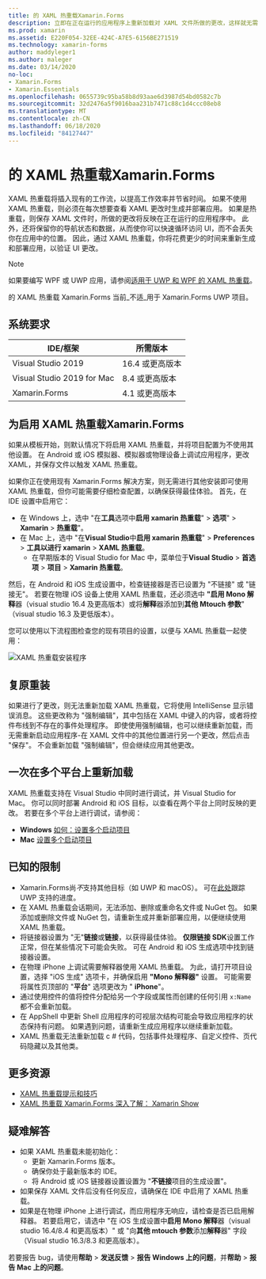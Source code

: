 ```yaml
---
title: 的 XAML 热重载Xamarin.Forms
description: 立即在正在运行的应用程序上重新加载对 XAML 文件所做的更改，这样就无需在 Xamarin.Forms 每次 XAML 更改后生成项目。
ms.prod: xamarin
ms.assetid: E220F054-32EE-424C-A7E5-6156BE271519
ms.technology: xamarin-forms
author: maddyleger1
ms.author: maleger
ms.date: 03/14/2020
no-loc:
- Xamarin.Forms
- Xamarin.Essentials
ms.openlocfilehash: 0655739c95ba58b8d93aae6d3987d54bd0582c7b
ms.sourcegitcommit: 32d2476a5f9016baa231b7471c88c1d4ccc08eb8
ms.translationtype: MT
ms.contentlocale: zh-CN
ms.lasthandoff: 06/18/2020
ms.locfileid: "84127447"
---
```

# <a name="xaml-hot-reload-for-xamarinforms"></a>的 XAML 热重载Xamarin.Forms

XAML 热重载将插入现有的工作流，以提高工作效率并节省时间。 如果不使用 XAML 热重载，则必须在每次想要查看 XAML 更改时生成并部署应用。 如果是热重载，则保存 XAML 文件时，所做的更改将反映在正在运行的应用程序中。 此外，还将保留你的导航状态和数据，从而使你可以快速循环访问 UI，而不会丢失你在应用中的位置。 因此，通过 XAML 热重载，你将花费更少的时间来重新生成和部署应用，以验证 UI 更改。

> [!NOTE]
> 如果要编写 WPF 或 UWP 应用，请参阅[适用于 UWP 和 WPF 的 XAML 热重载](/visualstudio/debugger/xaml-hot-reload)。
>
> 的 XAML 热重载 Xamarin.Forms 当前_不适_用于 Xamarin.Forms UWP 项目。

## <a name="system-requirements"></a>系统要求

| IDE/框架 | 所需版本 |
|------|------------------|
|Visual Studio 2019 | 16.4 或更高版本
Visual Studio 2019 for Mac | 8.4 或更高版本
Xamarin.Forms | 4.1 或更高版本

## <a name="enable-xaml-hot-reload-for-xamarinforms"></a>为启用 XAML 热重载Xamarin.Forms

如果从模板开始，则默认情况下将启用 XAML 热重载，并将项目配置为不使用其他设置。 在 Android 或 iOS 模拟器、模拟器或物理设备上调试应用程序，更改 XAML，并保存文件以触发 XAML 热重载。

如果你正在使用现有 Xamarin.Forms 解决方案，则无需进行其他安装即可使用 XAML 热重载，但你可能需要仔细检查配置，以确保获得最佳体验。 首先，在 IDE 设置中启用它：

* 在 Windows 上，选中 "在**工具**选项中**启用 xamarin 热重载**"  >  **选项**"  >  **Xamarin**  >  **热重载**"。
* 在 Mac 上，选中 "在**Visual Studio**中**启用 xamarin 热重载**"  >  **Preferences**  >  **工具以进行 xamarin**  >  **XAML 热重载**。
  * 在早期版本的 Visual Studio for Mac 中，菜单位于**Visual Studio**  >  **首选项**  >  **项目**  >  **Xamarin 热重载**。

然后，在 Android 和 iOS 生成设置中，检查链接器是否已设置为 "不链接" 或 "链接无"。 若要在物理 iOS 设备上使用 XAML 热重载，还必须选中 **"启用 Mono 解释**器（visual studio 16.4 及更高版本）或将**解释**器添加到**其他 Mtouch 参数**" （visual studio 16.3 及更低版本）。

您可以使用以下流程图检查您的现有项目的设置，以便与 XAML 热重载一起使用：

![XAML 热重载安装程序](hot-reload-images/hotreloadflowchart.png "XAML 热重载安装流程图")

## <a name="resilient-reloading"></a>复原重装

如果进行了更改，则无法重新加载 XAML 热重载，它将使用 IntelliSense 显示错误消息。 这些更改称为 "强制编辑"，其中包括在 XAML 中键入的内容，或者将控件布线到不存在的事件处理程序。 即使使用强制编辑，也可以继续重新加载，而无需重新启动应用程序-在 XAML 文件中的其他位置进行另一个更改，然后点击 "保存"。 不会重新加载 "强制编辑"，但会继续应用其他更改。

## <a name="reload-on-multiple-platforms-at-once"></a>一次在多个平台上重新加载

XAML 热重载支持在 Visual Studio 中同时进行调试，并 Visual Studio for Mac。 你可以同时部署 Android 和 iOS 目标，以查看在两个平台上同时反映的更改。 若要在多个平台上进行调试，请参阅：
* **Windows** [如何：设置多个启动项目](https://docs.microsoft.com/visualstudio/ide/how-to-set-multiple-startup-projects?view=vs-2019)
* **Mac** [设置多个启动项目](https://docs.microsoft.com/visualstudio/mac/set-startup-projects?view=vsmac-2019)

## <a name="known-limitations"></a>已知的限制

* Xamarin.Forms尚*不*支持其他目标（如 UWP 和 macOS）。 可在[此处](https://developercommunity.visualstudio.com/idea/661682/xaml-hot-reload-for-xamarinforms-on-uwp.html)跟踪 UWP 支持的进度。
* 在 XAML 热重载会话期间，无法添加、删除或重命名文件或 NuGet 包。 如果添加或删除文件或 NuGet 包，请重新生成并重新部署应用，以便继续使用 XAML 热重载。
* 将链接器设置为 "无"**链接**或**链接**，以获得最佳体验。 **仅限链接 SDK**设置工作正常，但在某些情况下可能会失败。 可在 Android 和 iOS 生成选项中找到链接器设置。
* 在物理 iPhone 上调试需要解释器使用 XAML 热重载。 为此，请打开项目设置，选择 "iOS 生成" 选项卡，并确保启用 **"Mono 解释器"** 设置。 可能需要将属性页顶部的 "**平台**" 选项更改为 " **iPhone**"。
* 通过使用控件的值将控件分配给另一个字段或属性而创建的任何引用 `x:Name` 都不会重新加载。
* 在 AppShell 中更新 Shell 应用程序的可视层次结构可能会导致应用程序的状态保持有问题。 如果遇到问题，请重新生成应用程序以继续重新加载。
* XAML 热重载无法重新加载 c # 代码，包括事件处理程序、自定义控件、页代码隐藏以及其他类。

## <a name="more-resources"></a>更多资源

* [XAML 热重载提示和技巧](https://devblogs.microsoft.com/xamarin/tips-tricks-xaml-hot-reload/)
* [XAML 热重载 Xamarin.Forms 深入了解： Xamarin Show](https://www.youtube.com/watch?v=crhjjPjzknk)

## <a name="troubleshooting"></a>疑难解答

* 如果 XAML 热重载未能初始化：
  * 更新 Xamarin.Forms 版本。
  * 确保你处于最新版本的 IDE。
  * 将 Android 或 iOS 链接器设置设置为 "**不链接**项目的生成设置"。
* 如果保存 XAML 文件后没有任何反应，请确保在 IDE 中启用了 XAML 热重载。
* 如果是在物理 iPhone 上进行调试，而应用程序无响应，请检查是否已启用解释器。 若要启用它，请选中 "在 iOS 生成设置中**启用 Mono 解释**器（visual studio 16.4/8.4 和更高版本）" 或 "向**其他 mtouch 参数**添加**解释**器" 字段（Visual studio 16.3/8.3 和更高版本）。

若要报告 bug，请使用**帮助**  >  **发送反馈**  >  **报告 Windows 上的问题**，并**帮助**  >  **报告 Mac 上的问题**。
